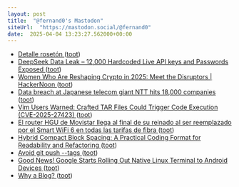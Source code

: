 ```yaml
---
layout: post
title:  "@fernand0's Mastodon"
siteUrl:  "https://mastodon.social/@fernand0"
date:  2025-04-04 13:23:27.562000+00:00
---
```

*  [Detalle rosetón ](https://www.flickr.com/photos/fernand0/54399482522) ([toot](https://mastodon.social/@fernand0/114279907820987209))
*  [DeepSeek Data Leak – 12,000 Hardcoded Live API keys and Passwords Exposed   ](https://cybersecuritynews.com/deepseek-data-leak-api-keys-and-passwords/) ([toot](https://mastodon.social/@fernand0/114279891709735119))
*  [Women Who Are Reshaping Crypto in 2025: Meet the Disruptors \| HackerNoon ](https://hackernoon.com/women-who-are-reshaping-crypto-in-2025-meet-the-disruptor) ([toot](https://mastodon.social/@fernand0/114279754141075447))
*  [Data breach at Japanese telecom giant NTT hits 18,000 companies ](https://www.bleepingcomputer.com/news/security/data-breach-at-japanese-telecom-giant-ntt-hits-18-000-companies) ([toot](https://mastodon.social/@fernand0/114279388327552319))
*  [Vim Users Warned: Crafted TAR Files Could Trigger Code Execution (CVE-2025-27423) ](https://securityonline.info/vim-users-warned-crafted-tar-files-could-trigger-code-execution-cve-2025-27423) ([toot](https://mastodon.social/@fernand0/114279155791959036))
*  [El router HGU de Movistar llega al final de su reinado al ser reemplazado por el Smart WiFi 6 en todas las tarifas de fibra ](https://bandaancha.eu/articulos/router-hgu-movistar-llega-final-reinado-1127) ([toot](https://mastodon.social/@fernand0/114278960842715460))
*  [Hybrid Compact Block Spacing: A Practical Coding Format for Readability and Refactoring ](https://dev.to/documendous/hybrid-compact-block-spacing-a-practical-coding-format-for-readability-and-refactoring-51k) ([toot](https://mastodon.social/@fernand0/114278780304115245))
*  [Avoid git push --tags ](https://peateasea.de/avoid-git-push-tags) ([toot](https://mastodon.social/@fernand0/114277008826045179))
*  [Good News! Google Starts Rolling Out Native Linux Terminal to Android Devices ](https://news.itsfoss.com/google-android-linux-terminal-rollout) ([toot](https://mastodon.social/@fernand0/114275253288871714))
*  [Why a Blog? ](https://curiosity.ventures/posts/why-a-blo) ([toot](https://mastodon.social/@fernand0/114275012683050217))
